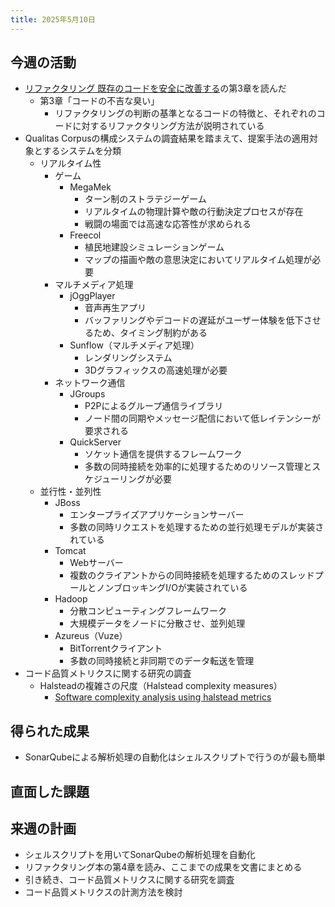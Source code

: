 ```yaml
---
title: 2025年5月10日
---
```

## 今週の活動
- [リファクタリング 既存のコードを安全に改善する](https://www.ohmsha.co.jp/book/9784274224546/)の第3章を読んだ
	- 第3章「コードの不吉な臭い」
		- リファクタリングの判断の基準となるコードの特徴と、それぞれのコードに対するリファクタリング方法が説明されている
- Qualitas Corpusの構成システムの調査結果を踏まえて、提案手法の適用対象とするシステムを分類
	- リアルタイム性
		- ゲーム
			- MegaMek
				- ターン制のストラテジーゲーム
				- リアルタイムの物理計算や敵の行動決定プロセスが存在
				- 戦闘の場面では高速な応答性が求められる
			- Freecol
				- 植民地建設シミュレーションゲーム
				- マップの描画や敵の意思決定においてリアルタイム処理が必要
		- マルチメディア処理
			- jOggPlayer
				- 音声再生アプリ
				- バッファリングやデコードの遅延がユーザー体験を低下させるため、タイミング制約がある
			- Sunflow（マルチメディア処理）
				- レンダリングシステム
				- 3Dグラフィックスの高速処理が必要
		- ネットワーク通信
			- JGroups
				- P2Pによるグループ通信ライブラリ
				- ノード間の同期やメッセージ配信において低レイテンシーが要求される
			- QuickServer
				- ソケット通信を提供するフレームワーク
				- 多数の同時接続を効率的に処理するためのリソース管理とスケジューリングが必要
	- 並行性・並列性
		- JBoss
			- エンタープライズアプリケーションサーバー
			- 多数の同時リクエストを処理するための並行処理モデルが実装されている
		- Tomcat
			- Webサーバー
			- 複数のクライアントからの同時接続を処理するためのスレッドプールとノンブロッキングI/Oが実装されている
		- Hadoop
			- 分散コンピューティングフレームワーク
			- 大規模データをノードに分散させ、並列処理
		- Azureus（Vuze）
			- BitTorrentクライアント
			- 多数の同時接続と非同期でのデータ転送を管理
- コード品質メトリクスに関する研究の調査
	- Halsteadの複雑さの尺度（Halstead complexity measures）
		- [Software complexity analysis using halstead metrics](https://ieeexplore.ieee.org/abstract/document/8300883)
## 得られた成果
- SonarQubeによる解析処理の自動化はシェルスクリプトで行うのが最も簡単
## 直面した課題
## 来週の計画
- シェルスクリプトを用いてSonarQubeの解析処理を自動化
- リファクタリング本の第4章を読み、ここまでの成果を文書にまとめる
- 引き続き、コード品質メトリクスに関する研究を調査
- コード品質メトリクスの計測方法を検討